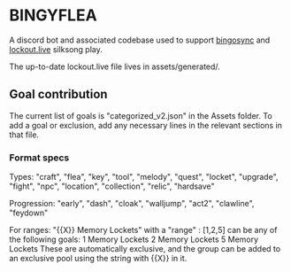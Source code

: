 # BINGYFLEA
A discord bot and associated codebase used to support [bingosync](https://bingosync.com/) and [lockout.live](https://lockout.live/) silksong play.

The up-to-date lockout.live file lives in assets/generated/.

## Goal contribution
The current list of goals is "categorized_v2.json" in the Assets folder. To add a goal or exclusion, add any necessary lines in the relevant sections in that file.

### Format specs

Types:
"craft", "flea", "key", "tool", "melody", "quest", "locket", "upgrade", "fight", "npc", "location", "collection", "relic", "hardsave"

Progression:
"early", "dash", "cloak", "walljump", "act2", "clawline", "feydown"

For ranges:
"{{X}} Memory Lockets" with a "range" : [1,2,5] can be any of the following goals:
1 Memory Lockets
2 Memory Lockets
5 Memory Lockets
These are automatically exclusive, and the group can be added to an exclusive pool using the string with {{X}} in it.